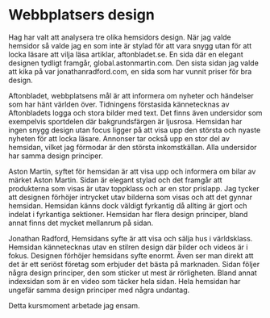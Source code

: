 Webbplatsers design
===============================

Hag har valt att analysera tre olika hemsidors design. När jag valde hemsidor så valde jag en som inte är stylad för att vara snygg utan för att locka läsare att vilja läsa artiklar, aftonbladet.se. En sida där en elegant designen tydligt framgår, global.astonmartin.com. Den sista sidan jag valde att kika på var jonathanradford.com, en sida som har vunnit priser för bra design.

Aftonbladet, webbplatsens mål är att informera om nyheter och händelser som har hänt världen över. Tidningens förstasida kännetecknas av Aftonbladets logga och stora bilder med text. Det finns även undersidor som exempelvis sportdelen där bakgrundsfärgen är ljusrosa. Hemsidan har ingen snygg design utan focus ligger på att visa upp den största och nyaste nyheten för att locka läsare. Annonser tar också upp en stor del av hemsidan, vilket jag förmodar är den största inkomstkällan. Alla undersidor har samma design principer.

Aston Martin, syftet för hemsidan är att visa upp och informera om bilar av märket Aston Martin. Sidan är elegant stylad och det framgår att produkterna som visas är utav toppklass och ar en stor prislapp. Jag tycker att designen förhöjer intrycket utav bilderna som visas och att det gynnar hemsidan. Hemsidan känns dock väldigt fyrkantig då allting är gjort och indelat i fyrkantiga sektioner. Hemsidan har flera design principer, bland annat finns det mycket mellanrum på sidan.  

Jonathan Radford, Hemsidans syfte är att visa och sälja hus i världsklass. Hemsidan kännetecknas utav en stilren design där bilder och videos är i fokus. Designen förhöjer hemsidans syfte enormt. Även ser man direkt att det är ett seriöst företag som erbjuder det bästa på marknaden. Sidan följer några design principer, den som sticker ut mest är rörligheten. Bland annat indexsidan som är en video som täcker hela sidan. Hela hemsidan har ungefär samma design principer med några undantag.

Detta kursmoment arbetade jag ensam.
